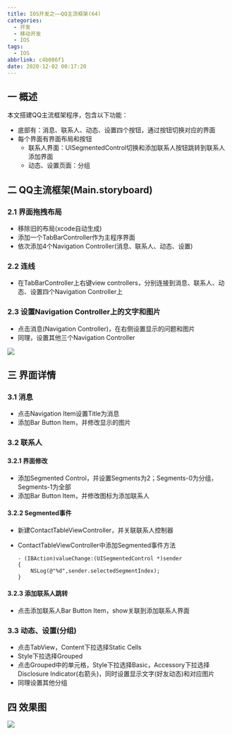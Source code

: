 ```yaml
---
title: IOS开发之——QQ主流框架(64)
categories:
  - 开发
  - 移动开发
  - IOS
tags:
  - IOS
abbrlink: c4b086f1
date: 2020-12-02 00:17:20
---
```

## 一 概述

本文搭建QQ主流框架程序，包含以下功能：

* 底部有：消息、联系人、动态、设置四个按钮，通过按钮切换对应的界面
* 每个界面有界面布局和按钮
  - 联系人界面：UISegmentedControl切换和添加联系人按钮跳转到联系人添加界面
  - 动态、设置页面：分组

<!--more-->

## 二 QQ主流框架(Main.storyboard)

### 2.1 界面拖拽布局

* 移除旧的布局(xcode自动生成)
* 添加一个TabBarController作为主程序界面
* 依次添加4个Navigation Controller(消息、联系人、动态、设置)

### 2.2 连线

* 在TabBarController上右键view controllers，分别连接到消息、联系人、动态、设置四个Navigation Controller上

### 2.3 设置Navigation Controller上的文字和图片

* 点击消息(Navigation Controller)，在右侧设置显示的问题和图片
* 同理，设置其他三个Navigation Controller

![][1]

## 三 界面详情

### 3.1 消息

* 点击Navigation Item设置Title为消息
* 添加Bar Button Item，并修改显示的图片

### 3.2 联系人

#### 3.2.1 界面修改

* 添加Segmented Control，并设置Segments为2；Segments-0为分组，Segments-1为全部
* 添加Bar Button Item，并修改图标为添加联系人

#### 3.2.2 Segmented事件

* 新建ContactTableViewController，并关联联系人控制器

* ContactTableViewController中添加Segmented事件方法

  ```
  - (IBAction)valueChange:(UISegmentedControl *)sender
  {
      NSLog(@"%d",sender.selectedSegmentIndex);
  }
  ```

#### 3.2.3 添加联系人跳转

* 点击添加联系人Bar Button Item，show关联到添加联系人界面

### 3.3 动态、设置(分组)

* 点击TabView，Content下拉选择Static Cells
* Style下拉选择Grouped
* 点击Grouped中的单元格，Style下拉选择Basic，Accessory下拉选择Disclosure Indicator(右箭头)，同时设置显示文字(好友动态)和对应图片
* 同理设置其他分组

## 四 效果图

![][2]


[1]:ihttps://cdn.jsdelivr.net/gh/pgzxc/cdn/blog-IOS/ios-qq-struct-navigation-controller-text-image.png
[2]:ihttps://cdn.jsdelivr.net/gh/pgzxc/cdn/blog-IOS/ios-qq-struct-preview.gif